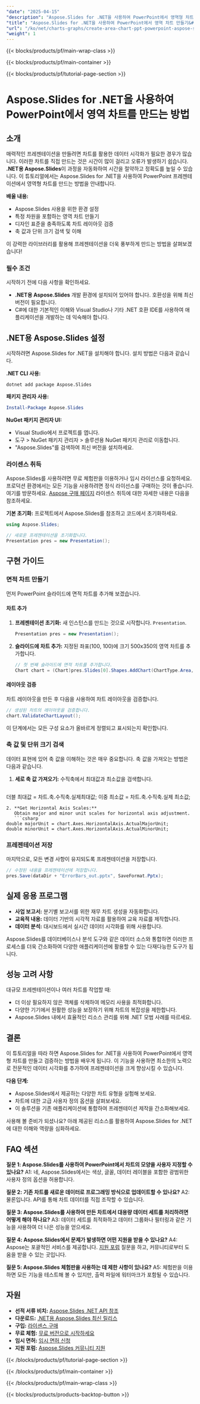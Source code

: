 ```yaml
---
"date": "2025-04-15"
"description": "Aspose.Slides for .NET을 사용하여 PowerPoint에서 영역형 차트를 만들고 검증하는 방법을 알아보세요. 이 가이드에서는 설정, 구현 및 실제 적용 사례를 다룹니다."
"title": "Aspose.Slides for .NET을 사용하여 PowerPoint에서 영역 차트 만들기&#58; 종합 가이드"
"url": "/ko/net/charts-graphs/create-area-chart-ppt-powerpoint-aspose-slides-net/"
"weight": 1
---
```


{{< blocks/products/pf/main-wrap-class >}}

{{< blocks/products/pf/main-container >}}

{{< blocks/products/pf/tutorial-page-section >}}
# Aspose.Slides for .NET을 사용하여 PowerPoint에서 영역 차트를 만드는 방법

## 소개
매력적인 프레젠테이션을 만들려면 차트를 활용한 데이터 시각화가 필요한 경우가 많습니다. 이러한 차트를 직접 만드는 것은 시간이 많이 걸리고 오류가 발생하기 쉽습니다. **.NET용 Aspose.Slides**이 과정을 자동화하여 시간을 절약하고 정확도를 높일 수 있습니다. 이 튜토리얼에서는 Aspose.Slides for .NET을 사용하여 PowerPoint 프레젠테이션에서 영역형 차트를 만드는 방법을 안내합니다.

**배울 내용:**
- Aspose.Slides 사용을 위한 환경 설정
- 특정 차원을 포함하는 영역 차트 만들기
- 디자인 표준을 충족하도록 차트 레이아웃 검증
- 축 값과 단위 크기 검색 및 이해

이 강력한 라이브러리를 활용해 프레젠테이션을 더욱 풍부하게 만드는 방법을 살펴보겠습니다!

### 필수 조건
시작하기 전에 다음 사항을 확인하세요.
- **.NET용 Aspose.Slides** 개발 환경에 설치되어 있어야 합니다. 호환성을 위해 최신 버전이 필요합니다.
- C#에 대한 기본적인 이해와 Visual Studio나 기타 .NET 호환 IDE를 사용하여 애플리케이션을 개발하는 데 익숙해야 합니다.

## .NET용 Aspose.Slides 설정
시작하려면 Aspose.Slides for .NET을 설치해야 합니다. 설치 방법은 다음과 같습니다.

**.NET CLI 사용:**
```shell
dotnet add package Aspose.Slides
```

**패키지 관리자 사용:**
```powershell
Install-Package Aspose.Slides
```

**NuGet 패키지 관리자 UI:**
- Visual Studio에서 프로젝트를 엽니다.
- 도구 > NuGet 패키지 관리자 > 솔루션용 NuGet 패키지 관리로 이동합니다.
- "Aspose.Slides"를 검색하여 최신 버전을 설치하세요.

### 라이센스 취득
Aspose.Slides를 사용하려면 무료 체험판을 이용하거나 임시 라이선스를 요청하세요. 프로덕션 환경에서는 모든 기능을 사용하려면 정식 라이선스를 구매하는 것이 좋습니다. 여기를 방문하세요. [Aspose 구매 페이지](https://purchase.aspose.com/buy) 라이센스 취득에 대한 자세한 내용은 다음을 참조하세요.

**기본 초기화:**
프로젝트에서 Aspose.Slides를 참조하고 코드에서 초기화하세요.
```csharp
using Aspose.Slides;

// 새로운 프레젠테이션을 초기화합니다.
Presentation pres = new Presentation();
```

## 구현 가이드

### 면적 차트 만들기
먼저 PowerPoint 슬라이드에 면적 차트를 추가해 보겠습니다.

#### 차트 추가
1. **프레젠테이션 초기화:**
   새 인스턴스를 만드는 것으로 시작합니다. `Presentation`.
   ```csharp
   Presentation pres = new Presentation();
   ```
2. **슬라이드에 차트 추가:**
   지정된 좌표(100, 100)에 크기 500x350의 영역 차트를 추가합니다.
   ```csharp
   // 첫 번째 슬라이드에 면적 차트를 추가합니다.
   Chart chart = (Chart)pres.Slides[0].Shapes.AddChart(ChartType.Area, 100, 100, 500, 350);
   ```

#### 레이아웃 검증
차트 레이아웃을 만든 후 다음을 사용하여 차트 레이아웃을 검증합니다.
```csharp
// 생성된 차트의 레이아웃을 검증합니다.
chart.ValidateChartLayout();
```
이 단계에서는 모든 구성 요소가 올바르게 정렬되고 표시되는지 확인합니다.

### 축 값 및 단위 크기 검색
데이터 표현에 있어 축 값을 이해하는 것은 매우 중요합니다. 축 값을 가져오는 방법은 다음과 같습니다.
1. **세로 축 값 가져오기:**
   수직축에서 최대값과 최소값을 검색합니다.
   ```csharp
더블 최대값 = 차트.축.수직축.실제최대값;
이중 최소값 = 차트.축.수직축.실제 최소값;
```
2. **Get Horizontal Axis Scales:**
   Obtain major and minor unit scales for horizontal axis adjustment.
   ```csharp
double majorUnit = chart.Axes.HorizontalAxis.ActualMajorUnit;
double minorUnit = chart.Axes.HorizontalAxis.ActualMinorUnit;
```

### 프레젠테이션 저장
마지막으로, 모든 변경 사항이 유지되도록 프레젠테이션을 저장합니다.
```csharp
// 수정된 내용을 프레젠테이션에 저장합니다.
pres.Save(dataDir + "ErrorBars_out.pptx", SaveFormat.Pptx);
```

## 실제 응용 프로그램
- **사업 보고서:** 분기별 보고서를 위한 재무 차트 생성을 자동화합니다.
- **교육적 내용:** 데이터 기반의 시각적 자료를 활용하여 교육 자료를 제작합니다.
- **데이터 분석:** 대시보드에서 실시간 데이터 시각화를 위해 사용합니다.

Aspose.Slides를 데이터베이스나 분석 도구와 같은 데이터 소스와 통합하면 이러한 프로세스를 더욱 간소화하여 다양한 애플리케이션에 활용할 수 있는 다재다능한 도구가 됩니다.

## 성능 고려 사항
대규모 프레젠테이션이나 여러 차트를 작업할 때:
- 더 이상 필요하지 않은 객체를 삭제하여 메모리 사용을 최적화합니다.
- 다양한 기기에서 원활한 성능을 보장하기 위해 차트의 복잡성을 제한합니다.
- Aspose.Slides 내에서 효율적인 리소스 관리를 위해 .NET 모범 사례를 따르세요.

## 결론
이 튜토리얼을 따라 하면 Aspose.Slides for .NET을 사용하여 PowerPoint에서 영역형 차트를 만들고 검증하는 방법을 배우게 됩니다. 이 기능을 사용하면 최소한의 노력으로 전문적인 데이터 시각화를 추가하여 프레젠테이션을 크게 향상시킬 수 있습니다.

**다음 단계:**
- Aspose.Slides에서 제공하는 다양한 차트 유형을 실험해 보세요.
- 차트에 대한 고급 사용자 정의 옵션을 살펴보세요.
- 이 솔루션을 기존 애플리케이션에 통합하여 프레젠테이션 제작을 간소화해보세요.

사용해 볼 준비가 되셨나요? 아래 제공된 리소스를 활용하여 Aspose.Slides for .NET에 대한 이해와 역량을 심화하세요.

## FAQ 섹션
**질문 1: Aspose.Slides를 사용하여 PowerPoint에서 차트의 모양을 사용자 지정할 수 있나요?**
A1: 네, Aspose.Slides에서는 색상, 글꼴, 데이터 레이블을 포함한 광범위한 사용자 정의 옵션을 허용합니다.

**질문 2: 기존 차트를 새로운 데이터로 프로그래밍 방식으로 업데이트할 수 있나요?**
A2: 물론입니다. API를 통해 차트 데이터를 직접 조작할 수 있습니다.

**질문 3: Aspose.Slides를 사용하여 만든 차트에서 대용량 데이터 세트를 처리하려면 어떻게 해야 하나요?**
A3: 데이터 세트를 최적화하고 데이터 그룹화나 필터링과 같은 기능을 사용하여 더 나은 성능을 얻으세요.

**질문 4: Aspose.Slides에서 문제가 발생하면 어떤 지원을 받을 수 있나요?**
A4: Aspose는 포괄적인 서비스를 제공합니다. [지원 포럼](https://forum.aspose.com/c/slides/11) 질문을 하고, 커뮤니티로부터 도움을 받을 수 있는 곳입니다.

**질문 5: Aspose.Slides 체험판을 사용하는 데 제한 사항이 있나요?**
A5: 체험판을 이용하면 모든 기능을 테스트해 볼 수 있지만, 출력 파일에 워터마크가 포함될 수 있습니다.

## 자원
- **선적 서류 비치:** [Aspose.Slides .NET API 참조](https://reference.aspose.com/slides/net/)
- **다운로드:** [.NET용 Aspose.Slides 최신 릴리스](https://releases.aspose.com/slides/net/)
- **구입:** [라이센스 구매](https://purchase.aspose.com/buy)
- **무료 체험:** [무료 버전으로 시작하세요](https://releases.aspose.com/slides/net/)
- **임시 면허:** [임시 면허 신청](https://purchase.aspose.com/temporary-license/)
- **지원 포럼:** [Aspose.Slides 커뮤니티 지원](https://forum.aspose.com/c/slides/11)

{{< /blocks/products/pf/tutorial-page-section >}}

{{< /blocks/products/pf/main-container >}}

{{< /blocks/products/pf/main-wrap-class >}}

{{< blocks/products/products-backtop-button >}}